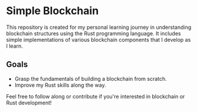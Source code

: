 # Simple Blockchain

This repository is created for my personal learning journey in understanding blockchain structures using the Rust programming language. It includes simple implementations of various blockchain components that I develop as I learn. 

## Goals
- Grasp the fundamentals of building a blockchain from scratch.
- Improve my Rust skills along the way.

Feel free to follow along or contribute if you're interested in blockchain or Rust development!
